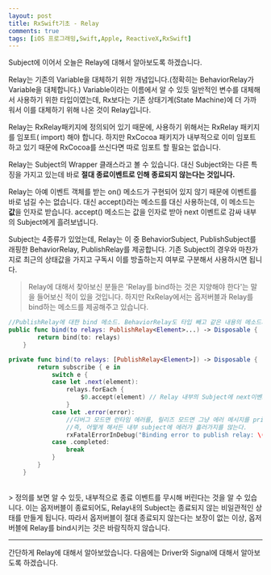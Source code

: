 ```yaml
---
layout: post
title: RxSwift기초 - Relay
comments: true
tags: [iOS 프로그래밍,Swift,Apple, ReactiveX,RxSwift]
---  
```


Subject에 이어서 오늘은 Relay에 대해서 알아보도록 하겠습니다.

Relay는 기존의 Variable을 대체하기 위한 개념입니다.(정확히는 BehaviorRelay가 Variable을 대체합니다.) Variable이라는 이름에서 알 수 있듯 일반적인 변수를 대체해서 사용하기 위한 타입이였는데, Rx보다는 기존 상태기계(State Machine)에 더 가까워서 이를 대체하기 위해 나온 것이 Relay입니다.

Relay는 RxRelay패키지에 정의되어 있기 때문에, 사용하기 위해서는 RxRelay 패키지를 임포트( import) 해야 합니다. 하지만 RxCocoa 패키지가 내부적으로 이미 임포트 하고 있기 때문에 RxCocoa를 쓰신다면 따로 임포트 할 필요는 없습니다.

Relay는 Subject의 Wrapper 클래스라고 볼 수 있습니다. 대신 Subject와는 다른 특징을 가지고 있는데 바로 **절대 종료이벤트로 인해 종료되지 않는다는 것입니다.** 

Relay는 아예 이벤트 객체를 받는 on() 메소드가 구현되어 있지 않기 때문에 이벤트를 바로 넘길 수는 없습니다. 대신 accept()라는 메소드를 대신 사용하는데, 이 메소드는 **값**을 인자로 받습니다. accept() 메소드는 값을 인자로 받아 next 이벤트로 감싸 내부의 Subject에게 흘려보냅니다.

Subject는 4종류가 있었는데, Relay는 이 중 BehaviorSubject, PublishSubject를 래핑한 BehaviorRelay, PublishRelay를 제공합니다. 기존 Subject의 경우와 마찬가지로 최근의 상태값을 가지고 구독시 이를 방출하는지 여부로 구분해서 사용하시면 됩니다.  

> Relay에 대해서 찾아보신 분들은 'Relay를 bind하는 것은 지양해야 한다'는 말을 들어보신 적이 있을 것입니다. 하지만 RxRelay에서는 옵저버블과 Relay를 bind하는 메소드를 제공해주고 있습니다. 

```swift
//PublishRelay에 대한 bind 메소드. BehaviorRelay도 타입 빼고 같은 내용의 메소드가 있다.
public func bind(to relays: PublishRelay<Element>...) -> Disposable {
        return bind(to: relays)
    }

private func bind(to relays: [PublishRelay<Element>]) -> Disposable {
        return subscribe { e in
            switch e {
            case let .next(element):
                relays.forEach {
                    $0.accept(element) // Relay 내부의 Subject에 next이벤트를 흘려보낸다.
                }
            case let .error(error):
                //디버그 모드면 런타임 에러를, 릴리즈 모드면 그냥 에러 메시지를 print만 한다.
                //즉, 어떻게 해서든 내부 subject에 에러가 흘러가지를 않는다.
                rxFatalErrorInDebug("Binding error to publish relay: \(error)")
            case .completed:
                break
            }
        }
    }
```  
<br>
> 정의를 보면 알 수 있듯, 내부적으로 종료 이벤트를 무시해 버린다는 것을 알 수 있습니다. 이는 옵저버블이 종료되어도, Relay내의 Subject는 종료되지 않는 비일관적인 상태를 만들게 됩니다. 따라서 옵저버블이 절대 종료되지 않는다는 보장이 없는 이상, 옵저버블에 Relay를 bind시키는 것은 바람직하지 않습니다.

---

간단하게 Relay에 대해서 알아보았습니다. 다음에는 Driver와 Signal에 대해서 알아보도록 하겠습니다. 
 